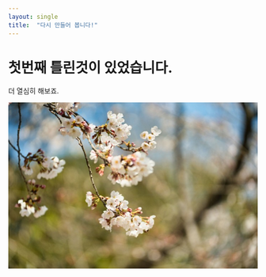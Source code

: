 ```yaml
---
layout: single
title:  "다시 만들어 봅니다!"
---
```

# 첫번째 틀린것이 있었습니다.

더 열심히 해보죠.

![cherryblossom](../images/$(filename)/cherryblossom-1671463396015-8-1671463410182-10-1671463424139-12.jpg)
